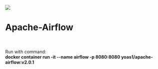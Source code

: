 ![](https://visitor-badge.glitch.me/badge?page_id=Yoas1.Apache-airflow)</br>
# Apache-Airflow<br><br>

Run with command:<br>
**docker container run -it --name airflow -p 8080:8080 yoas1/apache-airflow:v2.0.1**

